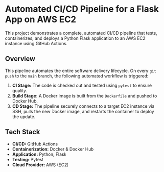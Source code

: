 # Automated CI/CD Pipeline for a Flask App on AWS EC2



This project demonstrates a complete, automated CI/CD pipeline that tests, containerizes, and deploys a Python Flask application to an AWS EC2 instance using GitHub Actions.

## Overview
This pipeline automates the entire software delivery lifecycle. On every `git push` to the `main` branch, the following automated workflow is triggered:
1.  **CI Stage:** The code is checked out and tested using `pytest` to ensure quality.
2.  **Build Stage:** A Docker image is built from the `Dockerfile` and pushed to Docker Hub.
3.  **CD Stage:** The pipeline securely connects to a target EC2 instance via SSH, pulls the new Docker image, and restarts the container to deploy the update.


## Tech Stack
- **CI/CD:** GitHub Actions
- **Containerization:** Docker & Docker Hub
- **Application:** Python, Flask
- **Testing:** Pytest
- **Cloud Provider:** AWS (EC2)


